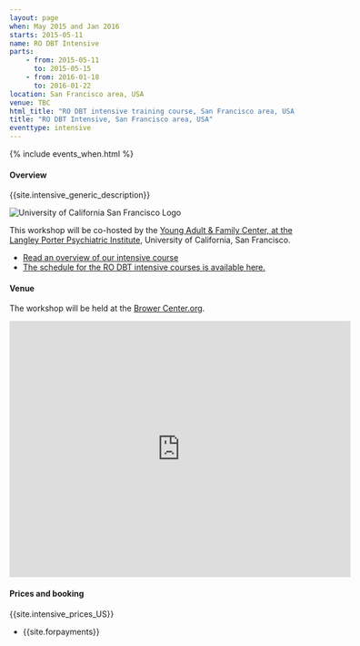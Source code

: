 ```yaml
---
layout: page
when: May 2015 and Jan 2016
starts: 2015-05-11
name: RO DBT Intensive
parts:
    - from: 2015-05-11
      to: 2015-05-15
    - from: 2016-01-18
      to: 2016-01-22
location: San Francisco area, USA
venue: TBC
html_title: "RO DBT intensive training course, San Francisco area, USA, 2015/6"
title: "RO DBT Intensive, San Francisco area, USA"
eventtype: intensive
---
```



{% include events_when.html %}


#### Overview

{{site.intensive_generic_description}}

![University of California San Francisco Logo](http://psych.ucsf.edu/images/ucsf_logo.gif)

This workshop will be co-hosted by the [Young Adult & Family Center, at the Langley Porter Psychiatric Institute](http://psych.ucsf.edu/lpphc.aspx?id=5041), University of California, San Francisco.


- [Read an overview of our intensive course](/training/intensive.html)
- [The schedule for the RO DBT intensive courses is available here.](/training/intensive/timetable.html)




#### Venue

The workshop will be held at the [Brower Center.org](www.browercenter.org).

<iframe src="https://www.google.com/maps/embed?pb=!1m18!1m12!1m3!1d1574.8069533178996!2d-122.26593773613772!3d37.86932347891966!2m3!1f0!2f0!3f0!3m2!1i1024!2i768!4f13.1!3m3!1m2!1s0x80857e9d9bdf2f6f%3A0x2efec95e16037f2!2sThe+David+Brower+Center!5e0!3m2!1sen!2s!4v1411550035439" width="600" height="450" frameborder="0" style="border:0"></iframe>



#### Prices and booking

{{site.intensive_prices_US}}
- {{site.forpayments}}


